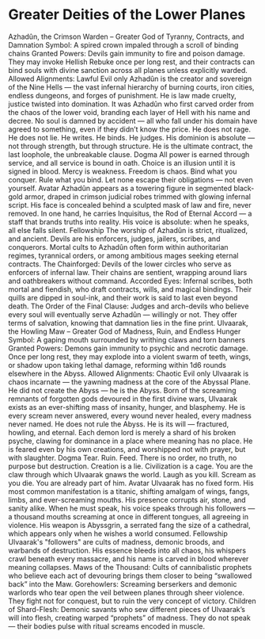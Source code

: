 # Greater Deities of the Lower Planes

Azhadûn, the Crimson Warden – Greater God of Tyranny, Contracts, and Damnation
Symbol: A spired crown impaled through a scroll of binding chains
Granted Powers: Devils gain immunity to fire and poison damage. They may invoke Hellish Rebuke once per long rest, and their contracts can bind souls with divine sanction across all planes unless explicitly warded.
Allowed Alignments: Lawful Evil only
Azhadûn is the creator and sovereign of the Nine Hells — the vast infernal hierarchy of burning courts, iron cities, endless dungeons, and forges of punishment. He is law made cruelty, justice twisted into domination. It was Azhadûn who first carved order from the chaos of the lower void, branding each layer of Hell with his name and decree. No soul is damned by accident — all who fall under his domain have agreed to something, even if they didn’t know the price.
He does not rage. He does not lie. He writes. He binds. He judges. His dominion is absolute — not through strength, but through structure. He is the ultimate contract, the last loophole, the unbreakable clause.
Dogma
 All power is earned through service, and all service is bound in oath. Choice is an illusion until it is signed in blood. Mercy is weakness. Freedom is chaos. Bind what you conquer. Rule what you bind. Let none escape their obligations — not even yourself.
Avatar
 Azhadûn appears as a towering figure in segmented black-gold armor, draped in crimson judicial robes trimmed with glowing infernal script. His face is concealed behind a sculpted mask of law and fire, never removed. In one hand, he carries Inquisitus, the Rod of Eternal Accord — a staff that brands truths into reality. His voice is absolute: when he speaks, all else falls silent.
Fellowship
 The worship of Azhadûn is strict, ritualized, and ancient. Devils are his enforcers, judges, jailers, scribes, and conquerors. Mortal cults to Azhadûn often form within authoritarian regimes, tyrannical orders, or among ambitious mages seeking eternal contracts.
The Chainforged: Devils of the lower circles who serve as enforcers of infernal law. Their chains are sentient, wrapping around liars and oathbreakers without command.
Accorded Eyes: Infernal scribes, both mortal and fiendish, who draft contracts, wills, and magical bindings. Their quills are dipped in soul-ink, and their work is said to last even beyond death.
The Order of the Final Clause: Judges and arch-devils who believe every soul will eventually serve Azhadûn — willingly or not. They offer terms of salvation, knowing that damnation lies in the fine print.
Ulvaarak, the Howling Maw – Greater God of Madness, Ruin, and Endless Hunger
Symbol: A gaping mouth surrounded by writhing claws and torn banners
Granted Powers: Demons gain immunity to psychic and necrotic damage. Once per long rest, they may explode into a violent swarm of teeth, wings, or shadow upon taking lethal damage, reforming within 1d6 rounds elsewhere in the Abyss.
Allowed Alignments: Chaotic Evil only
Ulvaarak is chaos incarnate — the yawning madness at the core of the Abyssal Plane. He did not create the Abyss — he is the Abyss. Born of the screaming remnants of forgotten gods devoured in the first divine wars, Ulvaarak exists as an ever-shifting mass of insanity, hunger, and blasphemy. He is every scream never answered, every wound never healed, every madness never named.
He does not rule the Abyss. He is its will — fractured, howling, and eternal. Each demon lord is merely a shard of his broken psyche, clawing for dominance in a place where meaning has no place. He is feared even by his own creations, and worshipped not with prayer, but with slaughter.
Dogma
 Tear. Ruin. Feed. There is no order, no truth, no purpose but destruction. Creation is a lie. Civilization is a cage. You are the claw through which Ulvaarak gnaws the world. Laugh as you kill. Scream as you die. You are already part of him.
Avatar
 Ulvaarak has no fixed form. His most common manifestation is a titanic, shifting amalgam of wings, fangs, limbs, and ever-screaming mouths. His presence corrupts air, stone, and sanity alike. When he must speak, his voice speaks through his followers — a thousand mouths screaming at once in different tongues, all agreeing in violence. His weapon is Abyssgrin, a serrated fang the size of a cathedral, which appears only when he wishes a world consumed.
Fellowship
 Ulvaarak's "followers" are cults of madness, demonic broods, and warbands of destruction. His essence bleeds into all chaos, his whispers crawl beneath every massacre, and his name is carved in blood wherever meaning collapses.
Maws of the Thousand: Cults of cannibalistic prophets who believe each act of devouring brings them closer to being “swallowed back” into the Maw.
Gorehowlers: Screaming berserkers and demonic warlords who tear open the veil between planes through sheer violence. They fight not for conquest, but to ruin the very concept of victory.
Children of Shard-Flesh: Demonic savants who sew different pieces of Ulvaarak’s will into flesh, creating warped “prophets” of madness. They do not speak — their bodies pulse with ritual screams encoded in muscle.